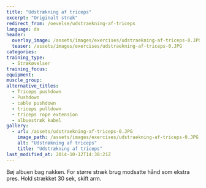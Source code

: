 ```yaml
---
title: "Udstrækning af triceps"
excerpt: "Originalt stræk"
redirect_from: /oevelse/udstraekning-af-triceps
language: da
header:
  overlay_image: /assets/images/exercises/udstraekning-af-triceps-0.JPG
  teaser: /assets/images/exercises/udstraekning-af-triceps-0.JPG
categories:
training_type: 
  - Strækøvelser
training_focus: 
equipment:
muscle_group:
alternative_titles:
  - Triceps pushdown
  - Pushdown
  - cable pushdown
  - triceps pulldown
  - triceps rope extension
  - albuestræk kabel
gallery:
  - url: /assets/udstraekning-af-triceps-0.JPG
    image_path: /assets/images/exercises/udstraekning-af-triceps-0.JPG
    alt: "Udstrækning af triceps"
    title: "Udstrækning af triceps"
last_modified_at: 2014-10-12T14:38:21Z
---
```


Bøj albuen bag nakken. For større stræk brug modsatte hånd som ekstra pres. Hold strækket 30 sek, skift arm.
